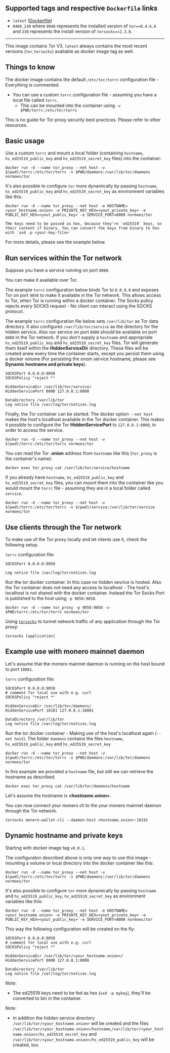 ## Supported tags and respective `Dockerfile` links
* `latest` ([Dockerfile](https://github.com/normoes/tor/blob/master/Dockerfile))
* `0466_230` where `0046` represents the installed version of `tor==0.4.6.6` and `230` represents the install version of `torsocks==2.3.0`.

---

This image contains Tor V3.
`latest` always contains the most recent versions (`tor`,`torsocks`) available as docker image tag as well.

## Things to know

The docker image contains the default `/etc/tor/torrc` configuration file - Everything is commented.

* You can use a custom `torrc` configuration file - assuming you have a local file called `torrc`.
  - This can be mounted into the container using `-v $PWD/torrc:/etc/tor/torrc`

This is no guide for Tor proxy security best practices. Please refer to other resources.

## Basic usage
Use a custom `torrc` and mount a local folder (containing `hostname`, `hs_ed25519_public_key` and `hs_ed25519_secret_key` files) into the container:
```
docker run -d --name tor_proxy --net host -v $(pwd)/torrc:/etc/tor/torrc -v $PWD/daemons:/var/lib/tor/daemons normoes/tor
```

It's also possible to configure `tor` more dynamically by passing `hostname`, `hs_ed25519_public_key` and `hs_ed25519_secret_key` as environment variables like this:
```
docker run -d --name tor_proxy --net host -e HOSTNAME=<your_hostname.onion> -e PRIVATE_KEY_HEX=<yout_private_key> -e PUBLIC_KEY_HEX=<yout_public_key> -e SERVICE_PORT=8000 normoes/tor

THe keys need to be passed as hex, because they're `ed25519` keys, so their content if binary. You can convert the keys from binary to hex with `xxd -p <your-key-file>`
```

For more details, please see the example below.

## Run services within the Tor network

Suppose you have a service running on port `8000`.

You can make it available over Tor.

The example `torrc` configuration below binds Tor to `0.0.0.0` and exposes Tor on port `9050` to make it available in the Tor network. This allows access to Tor, when Tor is running within a docker container.
The Socks policy rejects every SOCKS request - No client can interact using the SOCKS protocol.

The example `torrc` configuration file below sets `/var/lib/tor` as Tor data directory. It also configures `/var/lib/tor/service` as the directory for the hidden service. Also our service on port `8000` should be available on port `8080` in the Tor network.
If you don't supply a `hostname` and appropriate `hs_ed25519_public_key` and `hs_ed25519_secret_key` files, Tor will generate them itself within the **HiddenServiceDir** directory. These files will be created anew every time the container starts, except you persist them using a docker volume (For persisting the onoin service hostname, please see **Dynamic hostname and private keys**).

```
SOCKSPort 0.0.0.0:9050
SOCKSPolicy "reject *"

HiddenServiceDir /var/lib/tor/service/
HiddenServicePort 8080 127.0.0.1:8000

DataDirectory /var/lib/tor
Log notice file /var/log/tor/notices.log
```

Finally, the Tor container can be started.
The docker option `--net host` makes the host's localhost available in the Tor docker container. This makes it possible to configure the Tor **HiddenServicePort** to `127.0.0.1:8000`, in order to access the service.

```
docker run -d --name tor_proxy --net host -v $(pwd)/torrc:/etc/tor/torrc normoes/tor
```

You can read the Tor **.onion** address from `hostname` like this (`tor_proxy` is the container's name):

`docker exec tor_proxy cat /var/lib/tor/service/hostname`

If you already have `hostname`, `hs_ed25519_public_key` and `hs_ed25519_secret_key` files, you can mount them into the container like you would mount the `torrc` file - assuming they are in a local folder called `service`.

```
docker run -d --name tor_proxy --net host -v $(pwd)/torrc:/etc/tor/torrc -v $(pwd)/service:/var/lib/tor/service normoes/tor
```


## Use clients through the Tor network

To make use of the Tor proxy locally and let clients use it, check the following setup.

`torrc` configuration file:

```
SOCKSPort 0.0.0.0:9050

Log notice file /var/log/tor/notices.log

```

Run the tor docker container. In this case no hidden sevrice is hosted. Also the Tor container does not need any access to localhost - The host's localhost is not shared with the docker container. Instead the Tor Socks Port is published to the host using `-p 9050:9050`.

```
docker run -d --name tor_proxy -p 9050:9050 -v $PWD/torrc:/etc/tor/torrc normoes/tor
```

Using [`torsocks`](https://trac.torproject.org/projects/tor/wiki/doc/torsocks) to tunnel network traffic of any application through the Tor proxy:

```
torsocks [application]
``` 


## Example use with monero mainnet daemon

Let's assume that the monero mainnet daemon is running on the host bound to port `18081`.

`torrc` configuration file:

```
SOCKSPort 0.0.0.0:9050
# comment for local use with e.g. curl
SOCKSPolicy "reject *"

HiddenServiceDir /var/lib/tor/daemons/
HiddenServicePort 18181 127.0.0.1:18081

DataDirectory /var/lib/tor
Log notice file /var/log/tor/notices.log
```

Run the tor docker container - Making use of the host's localhost again (`--net host`). The folder `daemons` contains the files `hostname`,  `hs_ed25519_public_key` and `hs_ed25519_secret_key`

```
docker run -d --name tor_proxy --net host -v $(pwd)/torrc:/etc/tor/torrc -v $PWD/daemons:/var/lib/tor/daemons normoes/tor
```

In this example we provided a `hostname` file, but still we can retrieve the hostname as described.

`docker exec tor_proxy cat /var/lib/tor/daemons/hostname`

Let's assume the hostname is **<hostname.onion>**.

You can now connect your monero cli to the your monero mainnet daemon through the Tor network.

```
torsocks monero-wallet-cli --daemon-host <hostname.onion>:18181
```

## Dynamic hostname and private keys

Starting with docker image tag `v0.0.1`.

The configuraton described above is only one way to use this image - mounting a volume or local directory into the docker container like this:
```
docker run -d --name tor_proxy --net host -v $(pwd)/torrc:/etc/tor/torrc -v $PWD/daemons:/var/lib/tor/daemons normoes/tor
```

It's also possible to configure `tor` more dynamically by passing `hostname` and `hs_ed25519_public_key`, `hs_ed25519_secret_key` as environment variables like this:
```
docker run -d --name tor_proxy --net host -e HOSTNAME=<your_hostname.onion> -e PRIVATE_KEY_HEX=<yout_private_key> -e PUBLIC_KEY_HEX=<yout_public_key> -e SERVICE_PORT=8000 normoes/tor
```

This way the following configuration will be created on the fly:
```
SOCKSPort 0.0.0.0:9050
# comment for local use with e.g. curl
SOCKSPolicy "reject *"

HiddenServiceDir /var/lib/tor/<your_hostname.onion>/
HiddenServicePort 8000 127.0.0.1:8000

DataDirectory /var/lib/tor
Log notice file /var/log/tor/notices.log
```

*_Note_*:
* The ed25519 keys need to be fed as hex (`xxd -p mykey`), they'll be converted to bin in the container.

*_Note_*:
* In addition the hidden service directory `/var/lib/tor/<your_hostname.onion>` will be created and the files `/var/lib/tor/<your_hostname.onion>/hostname`,`/var/lib/tor/<your_hostname.onion>/hs_ed25519_secret_key` and `/var/lib/tor/<your_hostname.onion>/hs_ed25519_public_key` will be created, too.
